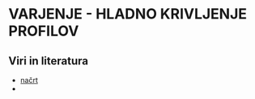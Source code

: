  VARJENJE - HLADNO KRIVLJENJE PROFILOV
================================================================================

## Viri in literatura

- [načrt](https://www.youtube.com/watch?v=B5hII0ujXM8)
-
